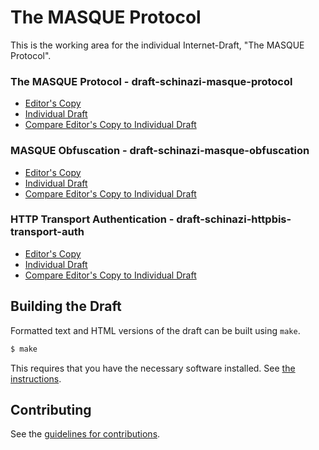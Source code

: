 # The MASQUE Protocol

This is the working area for the individual Internet-Draft, "The MASQUE Protocol".

### The MASQUE Protocol - draft-schinazi-masque-protocol
* [Editor's Copy](https://davidschinazi.github.io/masque-drafts/draft-schinazi-masque-protocol.html)
* [Individual Draft](https://tools.ietf.org/html/draft-schinazi-masque-protocol)
* [Compare Editor's Copy to Individual Draft](https://DavidSchinazi.github.io/masque-drafts/#go.draft-schinazi-masque-protocol.diff)

### MASQUE Obfuscation - draft-schinazi-masque-obfuscation
* [Editor's Copy](https://davidschinazi.github.io/masque-drafts/draft-schinazi-masque-obfuscation.html)
* [Individual Draft](https://tools.ietf.org/html/draft-schinazi-masque-obfuscation)
* [Compare Editor's Copy to Individual Draft](https://DavidSchinazi.github.io/masque-drafts/#go.draft-schinazi-masque-obfuscation.diff)

### HTTP Transport Authentication - draft-schinazi-httpbis-transport-auth
* [Editor's Copy](https://davidschinazi.github.io/masque-drafts/draft-schinazi-httpbis-transport-auth.html)
* [Individual Draft](https://tools.ietf.org/html/draft-schinazi-httpbis-transport-auth)
* [Compare Editor's Copy to Individual Draft](https://DavidSchinazi.github.io/masque-drafts/#go.draft-schinazi-httpbis-transport-auth.diff)

## Building the Draft

Formatted text and HTML versions of the draft can be built using `make`.

```sh
$ make
```

This requires that you have the necessary software installed.  See
[the instructions](https://github.com/martinthomson/i-d-template/blob/master/doc/SETUP.md).


## Contributing

See the
[guidelines for contributions](https://github.com/DavidSchinazi/masque-drafts/blob/master/CONTRIBUTING.md).
